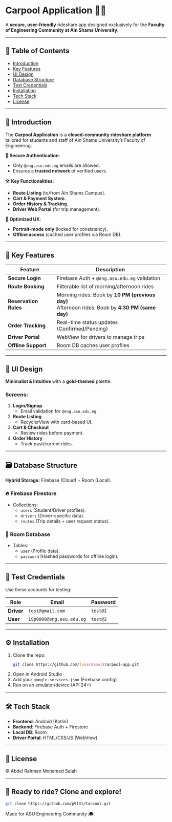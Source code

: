 # Carpool Application 🚗💨  

A **secure**, **user-friendly** rideshare app designed exclusively for the **Faculty of Engineering Community at Ain Shams University**.  

---

## 📌 Table of Contents  
- [Introduction](#-introduction)  
- [Key Features](#-key-features)  
- [UI Design](#-ui-design)  
- [Database Structure](#-database-structure)  
- [Test Credentials](#-test-credentials)  
- [Installation](#-installation)  
- [Tech Stack](#-tech-stack)  
- [License](#-license)  

---

## 🌟 Introduction  
The **Carpool Application** is a **closed-community rideshare platform** tailored for students and staff of Ain Shams University’s Faculty of Engineering.  

🔐 **Secure Authentication**:  
- Only `@eng.asu.edu.eg` emails are allowed.  
- Ensures a **trusted network** of verified users.  

🛠 **Key Functionalities**:  
- **Route Listing** (to/from Ain Shams Campus).  
- **Cart & Payment System**.  
- **Order History & Tracking**.  
- **Driver Web Portal** (for trip management).  

📱 **Optimized UX**:  
- **Portrait-mode only** (locked for consistency).  
- **Offline access** (cached user profiles via Room DB).  

---

## 🚀 Key Features  

| Feature | Description |  
|---------|------------|  
| **Secure Login** | Firebase Auth + `@eng.asu.edu.eg` validation |  
| **Route Booking** | Filterable list of morning/afternoon rides |  
| **Reservation Rules** | Morning rides: Book by **10 PM (previous day)**<br>Afternoon rides: Book by **4:30 PM (same day)** |  
| **Order Tracking** | Real-time status updates (Confirmed/Pending) |  
| **Driver Portal** | WebView for drivers to manage trips |  
| **Offline Support** | Room DB caches user profiles |  

---

## 🎨 UI Design  
**Minimalist & Intuitive** with a **gold-themed** palette.  

### Screens:  
1. **Login/Signup**  
   - Email validation for `@eng.asu.edu.eg`.  
2. **Route Listing**  
   - RecyclerView with card-based UI.  
3. **Cart & Checkout**  
   - Review rides before payment.  
4. **Order History**  
   - Track past/current rides.  

---

## 🗃 Database Structure  
**Hybrid Storage:** Firebase (Cloud) + Room (Local).  

### 🔥 **Firebase Firestore**  
- Collections:  
  - `users` (Student/Driver profiles).  
  - `drivers` (Driver-specific data).  
  - `routes` (Trip details + user request status).  

### 📱 **Room Database**  
- Tables:  
  - `user` (Profile data).  
  - `password` (Hashed passwords for offline login).  

---

## 🔑 Test Credentials  
Use these accounts for testing:  

| Role | Email | Password |  
|------|-------|----------|  
| **Driver** | `test@gmail.com` | `test@1` |  
| **User** | `19p0000@eng.asu.edu.eg` | `test@2` |  

---

## ⚙ Installation  

1. Clone the repo:  
   ```bash
   git clone https://github.com/[username]/carpool-app.git
   ```
2. Open in Android Studio  
3. Add your `google-services.json` (Firebase config)  
4. Run on an emulator/device (API 24+)  

---

## 🛠 Tech Stack  

- **Frontend**: Android (Kotlin)  
- **Backend**: Firebase Auth + Firestore  
- **Local DB**: Room  
- **Driver Portal**: HTML/CSS/JS (WebView)  

---

## 📜 License  

© Abdel Rahman Mohamed Salah

---

## 🚀 Ready to ride? Clone and explore!

```bash
git clone https://github.com/p9131/Carpool.git
```

Made for ASU Engineering Community 🎓







